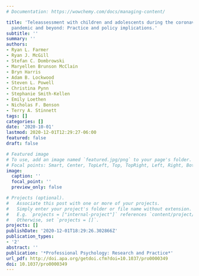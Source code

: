 ```yaml
---
# Documentation: https://wowchemy.com/docs/managing-content/

title: 'Teleassessment with children and adolescents during the coronavirus (COVID-19)
  pandemic and beyond: Practice and policy implications.'
subtitle: ''
summary: ''
authors:
- Ryan L. Farmer
- Ryan J. McGill
- Stefan C. Dombrowski
- Maryellen Brunson McClain
- Bryn Harris
- Adam B. Lockwood
- Steven L. Powell
- Christina Pynn
- Stephanie Smith-Kellen
- Emily Loethen
- Nicholas F. Benson
- Terry A. Stinnett
tags: []
categories: []
date: '2020-10-01'
lastmod: 2020-12-01T12:29:27-06:00
featured: false
draft: false

# Featured image
# To use, add an image named `featured.jpg/png` to your page's folder.
# Focal points: Smart, Center, TopLeft, Top, TopRight, Left, Right, BottomLeft, Bottom, BottomRight.
image:
  caption: ''
  focal_point: ''
  preview_only: false

# Projects (optional).
#   Associate this post with one or more of your projects.
#   Simply enter your project's folder or file name without extension.
#   E.g. `projects = ["internal-project"]` references `content/project/deep-learning/index.md`.
#   Otherwise, set `projects = []`.
projects: []
publishDate: '2020-12-01T18:29:26.302866Z'
publication_types:
- '2'
abstract: ''
publication: '*Professional Psychology: Research and Practice*'
url_pdf: http://doi.apa.org/getdoi.cfm?doi=10.1037/pro0000349
doi: 10.1037/pro0000349
---
```

